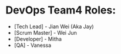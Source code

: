 # DevOps Team4 Roles:

- [Tech Lead] - Jian Wei (Aka Jay) 
- [Scrum Master] - Wei Jun 
- [Developer] - Mitha
- [QA] - Vanessa
